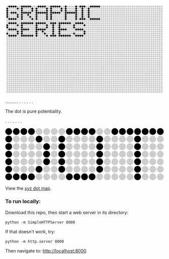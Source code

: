 ![GRAPHIC SERIES](https://raw.githubusercontent.com/sensescape/xyz-dots/master/images/dots-title2.jpg)



..........
.
.
.
.
.
.

The dot is pure potentiality.

.
.
.
.
.
.
.


![DOT](https://raw.githubusercontent.com/sensescape/xyz-dots/master/images/dot_title_large.png)

View the [xyz dot map](https://sensescape.github.io/xyz-dots/#12/37.7823/-122.4274).

### To run locally:

Download this repo, then start a web server in its directory:

    python -m SimpleHTTPServer 8000
    
If that doesn't work, try:

    python -m http.server 8000
    
Then navigate to: [http://localhost:8000](http://localhost:8000)
